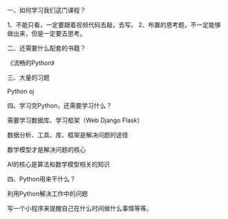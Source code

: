 一、如何学习我们这门课程？

1、不能只看，一定要跟着视频代码去敲，去写。
2、布置的思考题，不一定能够做出来，但是一定要去思考。

二、还需要什么配套的书籍？

《流畅的Python》

三、大量的习题

Python oj

四、学习完Python，还需要学习什么？

需要学习数据库、学习框架（Web Django Flask）

数据分析、工具、库、框架是解决问题的途径

数学模型才是解决问题的核心

AI的核心是算法和数学模型相关的知识


四、Python用来干什么？

利用Python解决工作中的问题

写一个小程序来提醒自己在什么时间做什么事情等等。

